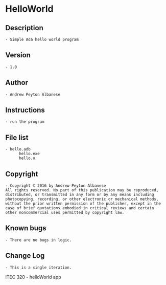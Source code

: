 # HelloWorld

## Description 
	- Simple Ada hello world program
## Version 
	- 1.0
## Author 
	- Andrew Peyton Albanese
## Instructions 
	- run the program
## File list 
	- hello.adb
          hello.exe
          hello.o
## Copyright 
	- Copyright © 2016 by Andrew Peyton Albanese
	All rights reserved. No part of this publication may be reproduced, distributed, or transmitted in any form or by any means including photocopying, recording, or other electronic or mechanical methods, without the prior written permission of the publisher, except in the case of brief quotations embodied in critical reviews and certain other noncommercial uses permitted by copyright law.
## Known bugs
	- There are no bugs in logic.
## Change Log 
	- This is a single iteration.

ITEC 320 - helloWorld app
